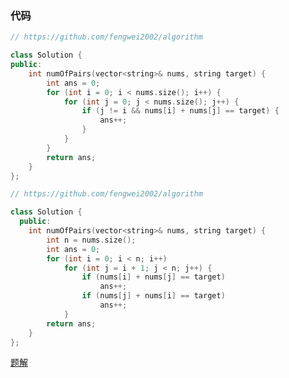 
### 代码

```cpp
// https://github.com/fengwei2002/algorithm

class Solution {
public:
    int numOfPairs(vector<string>& nums, string target) {
        int ans = 0;
        for (int i = 0; i < nums.size(); i++) {
            for (int j = 0; j < nums.size(); j++) {
                if (j != i && nums[i] + nums[j] == target) {
                    ans++;
                }
            }
        }
        return ans;
    }
};
```

``` cpp
// https://github.com/fengwei2002/algorithm

class Solution {
  public:
    int numOfPairs(vector<string>& nums, string target) {
        int n = nums.size();
        int ans = 0;
        for (int i = 0; i < n; i++)
            for (int j = i + 1; j < n; j++) {
                if (nums[i] + nums[j] == target)
                    ans++;
                if (nums[j] + nums[i] == target)
                    ans++;
            }
        return ans;
    }
};
```


[题解](https://leetcode-cn.com/problems/number-of-pairs-of-strings-with-concatenation-equal-to-target/solution/lc5872-fengwei2002-bao-li-by-fengwei2002-suw7/)
